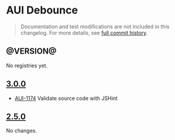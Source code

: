 # AUI Debounce

> Documentation and test modifications are not included in this changelog. For more details, see [full commit history](https://github.com/liferay/alloy-ui/commits/master/src/aui-debounce).

## @VERSION@

No registries yet.

## [3.0.0](https://github.com/liferay/alloy-ui/releases/tag/3.0.0)

* [AUI-1174](https://issues.liferay.com/browse/AUI-1174) Validate source code with JSHint

## [2.5.0](https://github.com/liferay/alloy-ui/releases/tag/2.5.0)

No changes.